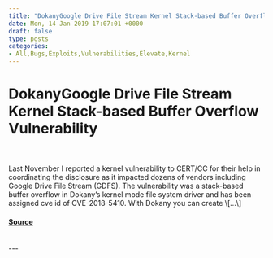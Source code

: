 ```yaml
---
title: "DokanyGoogle Drive File Stream Kernel Stack-based Buffer Overflow Vulnerability"
date: Mon, 14 Jan 2019 17:07:01 +0000
draft: false
type: posts
categories: 
- All,Bugs,Exploits,Vulnerabilities,Elevate,Kernel
---
```

# DokanyGoogle Drive File Stream Kernel Stack-based Buffer Overflow Vulnerability

<br/>

<br/>
Last November I reported a kernel vulnerability to CERT/CC for their help in coordinating the disclosure as it impacted dozens of vendors including Google Drive File Stream (GDFS). The vulnerability was a stack-based buffer overflow in Dokany’s kernel mode file system driver and has been assigned cve id of CVE-2018-5410. With Dokany you can create \[…\]

#### [Source](https://www.greyhathacker.net/?p=1041)

<br/>
---
